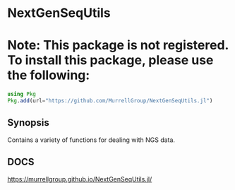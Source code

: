 # NextGenSeqUtils

# Note: This package is not registered. To install this package, please use the following:
```julia 
using Pkg
Pkg.add(url="https://github.com/MurrellGroup/NextGenSeqUtils.jl")
```

## Synopsis

Contains a variety of functions for dealing with NGS data.

## DOCS

https://murrellgroup.github.io/NextGenSeqUtils.jl/

